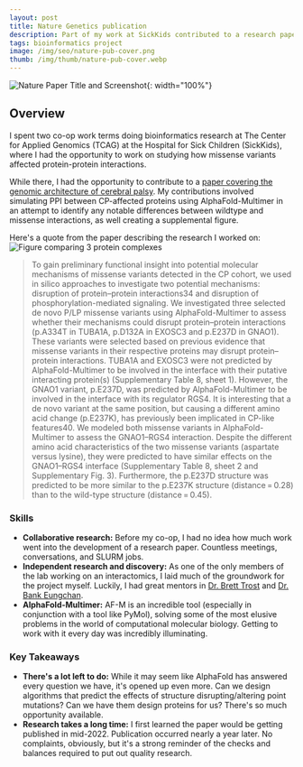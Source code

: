 ```yaml
---
layout: post
title: Nature Genetics publication
description: Part of my work at SickKids contributed to a research paper in Nature.
tags: bioinformatics project
image: /img/seo/nature-pub-cover.png
thumb: /img/thumb/nature-pub-cover.webp
---
```


![Nature Paper Title and Screenshot](/murtohilali.github.io/img/articles/nature-paper.png){: width="100%"}

## Overview
I spent two co-op work terms doing bioinformatics research at The Center for Applied Genomics (TCAG) at the Hospital for Sick Children (SickKids), where I had the opportunity to work on studying how missense variants affected protein-protein interactions. 

While there, I had the opportunity to contribute to a [paper covering the genomic architecture of cerebral palsy](https://www.nature.com/articles/s41588-024-01686-x). My contributions involved simulating PPI between CP-affected proteins using AlphaFold-Multimer in an attempt to identify any notable differences between wildtype and missense interactions, as well creating a supplemental figure. 

Here's a quote from the paper describing the research I worked on:
![Figure comparing 3 protein complexes](/murtohilali.github.io/img/articles/supp-fig-3.png)
>To gain preliminary functional insight into potential molecular mechanisms of missense variants detected in the CP cohort, we used in silico approaches to investigate two potential mechanisms: disruption of protein–protein interactions34 and disruption of phosphorylation-mediated signaling. 
We investigated three selected de novo P/LP missense variants using AlphaFold-Multimer to assess whether their mechanisms could disrupt protein–protein interactions (p.A334T in TUBA1A, p.D132A in EXOSC3 and p.E237D in GNAO1). These variants were selected based on previous evidence that missense variants in their respective proteins may disrupt protein–protein interactions. TUBA1A and EXOSC3 were not predicted by AlphaFold-Multimer to be involved in the interface with their putative interacting protein(s) (Supplementary Table 8, sheet 1). 
However, the GNAO1 variant, p.E237D, was predicted by AlphaFold-Multimer to be involved in the interface with its regulator RGS4. It is interesting that a de novo variant at the same position, but causing a different amino acid change (p.E237K), has previously been implicated in CP-like features40. 
We modeled both missense variants in AlphaFold-Multimer to assess the GNAO1–RGS4 interaction. Despite the different amino acid characteristics of the two missense variants (aspartate versus lysine), they were predicted to have similar effects on the GNAO1–RGS4 interface (Supplementary Table 8, sheet 2 and Supplementary Fig. 3). Furthermore, the p.E237D structure was predicted to be more similar to the p.E237K structure (distance = 0.28) than to the wild-type structure (distance = 0.45).

### Skills
- **Collaborative research:** Before my co-op, I had no idea how much work went into the development of a research paper. Countless meetings, conversations, and SLURM jobs.
- **Independent research and discovery:** As one of the only members of the lab working on an interactomics, I laid much of the groundwork for the project myself. Luckily, I had great mentors in [Dr. Brett Trost](https://www.sickkids.ca/en/staff/t/brett-trost/) and [Dr. Bank Eungchan](http://www.tcag.ca/profiles/engchuan.html).
- **AlphaFold-Multimer:** AF-M is an incredible tool (especially in conjunction with a tool like PyMol), solving some of the most elusive problems in the world of computational molecular biology. Getting to work with it every day was incredibly illuminating.

### Key Takeaways
- **There's a lot left to do:** While it may seem like AlphaFold has answered every question we have, it's opened up even more. Can we design algorithms that predict the effects of structure disrupting/altering point mutations? Can we have them design proteins for us? There's so much opportunity available.
- **Research takes a long time:** I first learned the paper would be getting published in mid-2022. Publication occurred nearly a year later. No complaints, obviously, but it's a strong reminder of the checks and balances required to put out quality research.